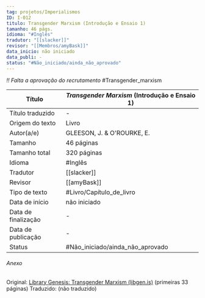 ```yaml
---
tag: projetos/Imperialismos
ID: I-012
titulo: Transgender Marxism (Introdução e Ensaio 1)
tamanho: 46 págs.
idioma: "#Inglês" 
tradutor: "[[slacker]]"
revisor: "[[Membros/amyBask]]"
data_inicio: não iniciado
data_publi: -
status: "#Não_iniciado/ainda_não_aprovado" 
---
```

_!! Falta a aprovação do recrutamento_
#Transgender_marxism

| Título              | _Transgender Marxism_ (Introdução e Ensaio 1) |
| ------------------- | ------------------------------------------- |
| Título traduzido    | -                                           |
| Origem do texto     | Livro                                       |
| Autor(a/e)          | GLEESON, J. & O'ROURKE, E.                  |
| Tamanho             | 46 páginas                                  |
| Tamanho total       | 320 páginas                                 |
| Idioma              | #Inglês                                     |
| Tradutor            | [[slacker]]                                 |
| Revisor             | [[amyBask]]                                 |
| Tipo de texto       | #Livro/Capítulo_de_livro                     |
| Data de início      | não iniciado                                |
| Data de finalização | -                                           |
| Data de publicação  | -                                           |
| Status | #Não_iniciado/ainda_não_aprovado|

###### Anexo
Original: [Library Genesis: Transgender Marxism (libgen.is)](https://libgen.is/book/index.php?md5=AFDC5C5E40805831BF268E54B0FE4408) (primeiras 33 páginas)
Traduzido: (não traduzido)